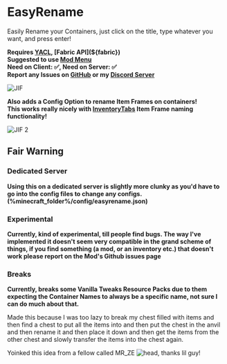 # EasyRename
Easily Rename your Containers, just click on the title, type whatever you want, and press enter!

**Requires [YACL](${yacl}), [Fabric API](${fabric})**\
**Suggested to use [Mod Menu](${modmenu})**\
**Need on Client: ✅, Need on Server: ✅**\
**Report any Issues on [GitHub](https://github.com/GravityCY/EasyRename/issues) or my [Discord Server](https://discord.gg/Ww5nUMQF4g)**

![JIF](https://i.ibb.co/Bq813Mb/output.gif)

**Also adds a Config Option to rename Item Frames on containers!**\
**This works really nicely with <a href="${inventory_tabs}" target="_blank">InventoryTabs</a> Item Frame naming functionality!**

![JIF 2](https://i.imgur.com/63KV5OY.gif)

## Fair Warning
### Dedicated Server
**Using this on a dedicated server is slightly more clunky as you'd have to go into the config files to change any configs. (%minecraft_folder%/config/easyrename.json)**

### Experimental
**Currently, kind of experimental, till people find bugs. The way I've implemented it doesn't seem very compatible in the grand scheme of things, if you find something (a mod, or an inventory etc.) that doesn't work please report on the Mod's Github issues page**

### Breaks
**Currently, breaks some Vanilla Tweaks Resource Packs due to them expecting the Container Names to always be a specific name, not sure I can do much about that.**

Made this because I was too lazy to break my chest filled with items and then find a chest to put all the
items into and then put the chest in the anvil and then rename it and then place it down and then get the
items from the other chest and slowly transfer the items into the chest again.

Yoinked this idea from a fellow called MR_ZE ![head](https://s.namemc.com/2d/skin/face.png?id=c01197d831c1902f&scale=2), thanks lil guy!